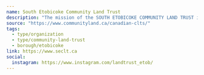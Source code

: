 ```yaml
---
name: South Etobicoke Community Land Trust
description: "The mission of the SOUTH ETOBICOKE COMMUNITY LAND TRUST is to acquire land and buildings to foster an inclusive, diverse, and accessible community where permanent affordable housing, community benefits and inter-generational connections are cultivated."
source: "https://www.communityland.ca/canadian-clts/"
tags:
  - type/organization
  - type/community-land-trust
  - borough/etobicoke
link: https://www.seclt.ca
social:
  instagram: https://www.instagram.com/landtrust_etob/
---
```

